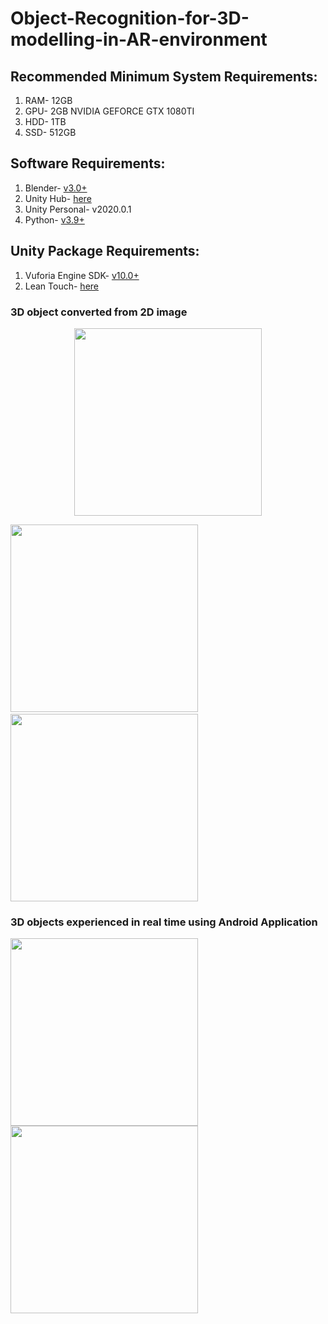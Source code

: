 # Object-Recognition-for-3D-modelling-in-AR-environment

## Recommended Minimum System Requirements:
1. RAM- 12GB
2. GPU- 2GB NVIDIA GEFORCE GTX 1080TI
3. HDD- 1TB
4. SSD- 512GB

## Software Requirements:
1. Blender- [v3.0+](https://www.blender.org/download/)
2. Unity Hub- [here](https://public-cdn.cloud.unity3d.com/hub/prod/UnityHubSetup.exe)
3. Unity Personal- v2020.0.1
4. Python- [v3.9+](https://www.python.org/downloads/)

## Unity Package Requirements:
1. Vuforia Engine SDK- [v10.0+](https://developer.vuforia.com/downloads/SDK)
2. Lean Touch- [here](https://assetstore.unity.com/packages/tools/input-management/lean-touch-30111)

### 3D object converted from 2D image

<p align='center'>
<img src='https://user-images.githubusercontent.com/47271051/167644835-20eee60d-b69a-4bae-8b27-f4fcf9740e72.png' width='300' height='300'>
</p>

<img src='https://user-images.githubusercontent.com/47271051/167645003-6b644c39-710b-4af1-8234-d49caadbd412.png' width='300' height='300'> &nbsp;&nbsp;&nbsp;&nbsp;&nbsp;&nbsp; <img src='https://user-images.githubusercontent.com/47271051/167645124-e217ae21-e58e-4d1b-add1-3925900cdaed.png' width='300' height='300'>

### 3D objects experienced in real time using Android Application

<img src='https://user-images.githubusercontent.com/47271051/167645236-dbc14a6c-29fd-4512-92f5-9ad3ad7d2a0b.png' width='300' height='300'>              <img src='https://user-images.githubusercontent.com/47271051/167645306-fdcbaad7-9135-4d8f-a8d2-3a4ac49598ac.png' width='300' height='300'>


